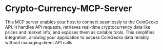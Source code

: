 # Crypto-Currency-MCP-Server
This MCP server enables your host to connect seamlessly to the CoinGecko API. It handles API requests, retrieves real-time cryptocurrency data like prices and market info, and exposes them as callable tools. This simplifies integration, allowing your application to access CoinGecko data reliably without managing direct API calls
